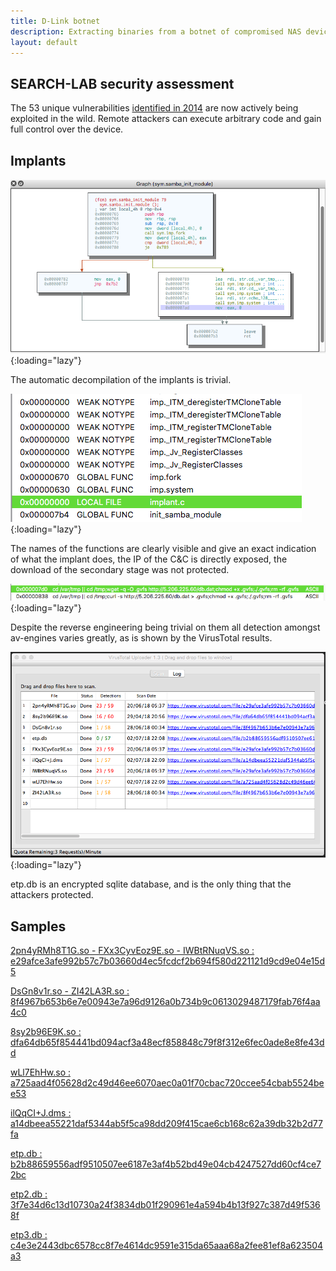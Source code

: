 ```yaml
---
title: D-Link botnet
description: Extracting binaries from a botnet of compromised NAS devices
layout: default
---
```


## SEARCH-LAB security assessment

The 53 unique vulnerabilities [identified in 2014](/documents/2018-07-01-Advisory.pdf) are now actively being exploited in the wild.
Remote attackers can execute arbitrary code and gain full control over the device.

## Implants

![automatic decompilation](/images/2018-07-01-automatic-decompilation.png){:loading="lazy"}

The automatic decompilation of the implants is trivial.

![implant.c](/images/2018-07-01-implant.png){:loading="lazy"}

The names of the functions are clearly visible and give an exact indication of what the implant does,
the IP of the C&C is directly exposed, the download of the secondary stage was not protected.

![IP of the C&C](/images/2018-07-01-C2-IP.png){:loading="lazy"}

Despite the reverse engineering being trivial on them all detection amongst av-engines varies greatly,
as is shown by the VirusTotal results.

![VirusTotal results](/images/2018-07-01-VirusTotal.png){:loading="lazy"}

etp.db is an encrypted sqlite database, and is the only thing that the attackers protected.

## Samples

[2pn4yRMh8T1G.so - FXx3CyvEoz9E.so - IWBtRNuqVS.so : e29afce3afe992b57c7b03660d4ec5fcdcf2b694f580d221121d9cd9e04e15d5](/samples/e29afce3afe992b57c7b03660d4ec5fcdcf2b694f580d221121d9cd9e04e15d5)

[DsGn8v1r.so - ZI42LA3R.so : 8f4967b653b6e7e00943e7a96d9126a0b734b9c0613029487179fab76f4aa4c0](/samples/8f4967b653b6e7e00943e7a96d9126a0b734b9c0613029487179fab76f4aa4c0)

[8sy2b96E9K.so : dfa64db65f854441bd094acf3a48ecf858848c79f8f312e6fec0ade8e8fe43dd](/samples/dfa64db65f854441bd094acf3a48ecf858848c79f8f312e6fec0ade8e8fe43dd)

[wLl7EhHw.so : a725aad4f05628d2c49d46ee6070aec0a01f70cbac720ccee54cbab5524bee53](/samples/a725aad4f05628d2c49d46ee6070aec0a01f70cbac720ccee54cbab5524bee53)

[ilQqCI+J.dms : a14dbeea55221daf5344ab5f5ca98dd209f415cae6cb168c62a39db32b2d77fa](/samples/a14dbeea55221daf5344ab5f5ca98dd209f415cae6cb168c62a39db32b2d77fa)

[etp.db : b2b88659556adf9510507ee6187e3af4b52bd49e04cb4247527dd60cf4ce72bc](/samples/b2b88659556adf9510507ee6187e3af4b52bd49e04cb4247527dd60cf4ce72bc)

[etp2.db : 3f7e34d6c13d10730a24f3834db01f290961e4a594b4b13f927c387d49f5368f](/samples/3f7e34d6c13d10730a24f3834db01f290961e4a594b4b13f927c387d49f5368f)

[etp3.db : c4e3e2443dbc6578cc8f7e4614dc9591e315da65aaa68a2fee81ef8a623504a3](/samples/c4e3e2443dbc6578cc8f7e4614dc9591e315da65aaa68a2fee81ef8a623504a3)